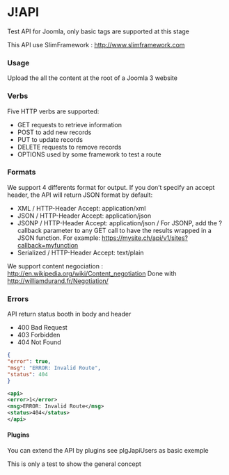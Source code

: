 J!API
====

Test API for Joomla, only basic tags are supported at this stage

This API use SlimFramework : http://www.slimframework.com

### Usage
Upload the all the content at the root of a Joomla 3 website


### Verbs
Five HTTP verbs are supported:
* GET requests to retrieve information
* POST to add new records
* PUT to update records
* DELETE requests to remove records
* OPTIONS used by some framework to test a route

### Formats
We support 4 differents format for output. If you don’t specify an accept header, the API will return JSON format by default:
* XML
/ HTTP-Header Accept: application/xml
* JSON
/ HTTP-Header Accept: application/json
* JSONP
/ HTTP-Header Accept: application/json
/ For JSONP, add the ?callback parameter to any GET call to have the results wrapped in a JSON function. For example: https://mysite.ch/api/v1/sites?callback=myfunction
* Serialized
/ HTTP-Header Accept: text/plain 

We support content negociation : http://en.wikipedia.org/wiki/Content_negotiation
Done with http://williamdurand.fr/Negotiation/

### Errors
API return status booth in body and header

* 400	Bad Request	
* 403	Forbidden	
* 404	Not Found	

```JSON
{
"error": true,
"msg": "ERROR: Invalid Route",
"status": 404
} 
```

```XML
<api>
<error>1</error>
<msg>ERROR: Invalid Route</msg>
<status>404</status>
</api>
```
#### Plugins
You can extend the API by plugins
see plgJapiUsers as basic exemple

This is only a test to show the general concept
